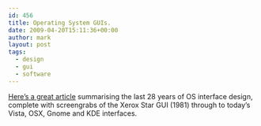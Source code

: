 ```yaml
---
id: 456
title: Operating System GUIs.
date: 2009-04-20T15:11:36+00:00
author: mark
layout: post
tags:
  - design
  - gui
  - software
---
```

[Here&#8217;s a great article](http://www.webdesignerdepot.com/2009/03/operating-system-interface-design-between-1981-2009/) summarising the last 28 years of OS interface design, complete with screengrabs of the Xerox Star GUI (1981) through to today&#8217;s Vista, OSX, Gnome and KDE interfaces.